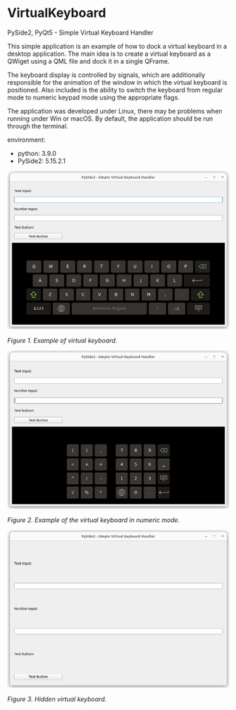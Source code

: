 # VirtualKeyboard
PySide2, PyQt5 - Simple Virtual Keyboard Handler

This simple application is an example of how to dock a virtual keyboard in a desktop application. The main idea is to create a virtual keyboard as a QWiget using a QML file and dock it in a single QFrame.

The keyboard display is controlled by signals, which are additionally responsible for the animation of the window in which the virtual keyboard is positioned. Also included is the ability to switch the keyboard from regular mode to numeric keypad mode using the appropriate flags.

The application was developed under Linux, there may be problems when running under Win or macOS. By default, the application should be run through the terminal.

environment:
- python: 3.9.0
- PySide2: 5.15.2.1


![fig1](images/fig_1.png)

*Figure 1. Example of virtual keyboard.*

![fig2](images/fig_2.png)

*Figure 2. Example of the virtual keyboard in numeric mode.*

![fig3](images/fig_3.png)

*Figure 3. Hidden virtual keyboard.*


